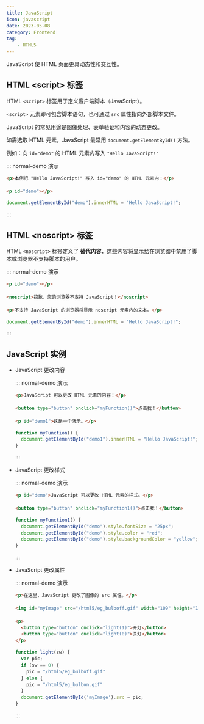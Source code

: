```yaml
---
title: JavaScript
icon: javascript
date: 2023-05-08
category: Frontend
tag:
    - HTML5
---
```


JavaScript 使 HTML 页面更具动态性和交互性。

## HTML \<script> 标签

HTML `<script>` 标签用于定义客户端脚本（JavaScript）。

`<script>` 元素即可包含脚本语句，也可通过 `src` 属性指向外部脚本文件。

JavaScript 的常见用途是图像处理、表单验证和内容的动态更改。

如需选取 HTML 元素，JavaScript 最常用 `document.getElementById()` 方法。

例如：向 `id="demo"` 的 HTML 元素内写入 `"Hello JavaScript!"`

::: normal-demo 演示

```html
<p>本例把 "Hello JavaScript!" 写入 id="demo" 的 HTML 元素内：</p>

<p id="demo"></p>
```

```js
document.getElementById("demo").innerHTML = "Hello JavaScript!";
```

:::

## HTML \<noscript> 标签

HTML `<noscript>` 标签定义了 **替代内容**，这些内容将显示给在浏览器中禁用了脚本或浏览器不支持脚本的用户。

::: normal-demo 演示

```html
<p id="demo"></p>

<noscript>抱歉，您的浏览器不支持 JavaScript！</noscript>

<p>不支持 JavaScript 的浏览器将显示 noscript 元素内的文本。</p>
```

```js
document.getElementById("demo").innerHTML = "Hello JavaScript!";
```

:::

## JavaScript 实例

- JavaScript 更改内容

    ::: normal-demo 演示

    ```html
    <p>JavaScript 可以更改 HTML 元素的内容：</p>

    <button type="button" onclick="myFunction()">点击我！</button>

    <p id="demo1">这是一个演示。</p>
    ```

    ```js
    function myFunction() {
      document.getElementById("demo1").innerHTML = "Hello JavaScript!";
    }
    ```

    :::

- JavaScript 更改样式

    ::: normal-demo 演示

    ```html
    <p id="demo">JavaScript 可以更改 HTML 元素的样式。</p>

    <button type="button" onclick="myFunction1()">点击我！</button>
    ```

    ```js
    function myFunction1() {
      document.getElementById("demo").style.fontSize = "25px";
      document.getElementById("demo").style.color = "red";
      document.getElementById("demo").style.backgroundColor = "yellow";
    }
    ```

    :::

- JavaScript 更改属性

    ::: normal-demo 演示

    ```html
    <p>在这里，JavaScript 更改了图像的 src 属性。</p>

    <img id="myImage" src="/html5/eg_bulboff.gif" width="109" height="180" />

    <p>
      <button type="button" onclick="light(1)">开灯</button>
      <button type="button" onclick="light(0)">关灯</button>
    </p>
    ```

    ```js
    function light(sw) {
      var pic;
      if (sw == 0) {
        pic = "/html5/eg_bulboff.gif"
      } else {
        pic = "/html5/eg_bulbon.gif"
      }
      document.getElementById('myImage').src = pic;
    }
    ```

    :::

